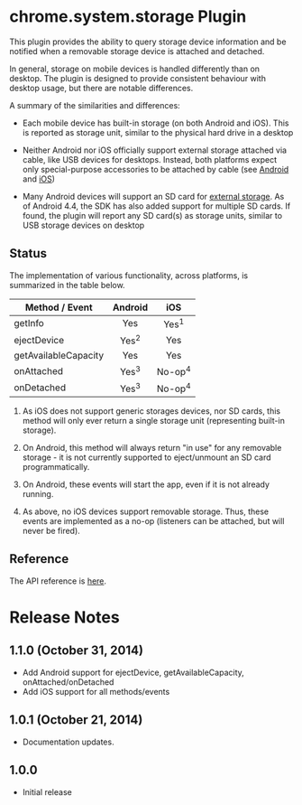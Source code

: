 # chrome.system.storage Plugin

This plugin provides the ability to query storage device information and be notified when a removable storage device is attached and detached.

In general, storage on mobile devices is handled differently than on desktop.
The plugin is designed to provide consistent behaviour with desktop usage, but
there are notable differences.

A summary of the similarities and differences:

- Each mobile device has built-in storage (on both Android and iOS).  This is
    reported as storage unit, similar to the physical hard drive in a desktop

- Neither Android nor iOS officially support external storage attached via cable,
    like USB devices for desktops.  Instead, both platforms expect only special-purpose
    accessories to be attached by cable (see
    [Android](http://developer.android.com/guide/topics/connectivity/usb/index.html)
    and [iOS](https://developer.apple.com/programs/mfi/))

- Many Android devices will support an SD card for [external storage](http://source.android.com/devices/tech/storage/index.html).
    As of Android 4.4, the SDK has also added support for multiple SD cards.
    If found, the plugin will report any SD card(s) as storage units, similar
    to USB storage devices on desktop


## Status

The implementation of various functionality, across platforms, is summarized in the table below.

| Method / Event | Android | iOS  |
| -------------- |:-------:|:----:|
| getInfo          | Yes     | Yes<sup>1</sup>    |
| ejectDevice      | Yes<sup>2</sup>      | Yes  |
| getAvailableCapacity | Yes      | Yes   |
| onAttached      | Yes<sup>3</sup> | No-op<sup>4</sup>   |
| onDetached      | Yes<sup>3</sup> | No-op<sup>4</sup>   |

1. As iOS does not support generic storages devices, nor SD cards, this method
    will only ever return a single storage unit (representing built-in storage).

2. On Android, this method will always return "in use" for any removable storage -
    it is not currently supported to eject/unmount an SD card programmatically.

3. On Android, these events will start the app, even if it is not already running.

4. As above, no iOS devices support removable storage. Thus, these events are
    implemented as a no-op (listeners can be attached, but will never be fired).

## Reference

The API reference is [here](https://developer.chrome.com/apps/system_storage).

# Release Notes
## 1.1.0 (October 31, 2014)
- Add Android support for ejectDevice, getAvailableCapacity, onAttached/onDetached
- Add iOS support for all methods/events

## 1.0.1 (October 21, 2014)
- Documentation updates.

## 1.0.0
- Initial release
